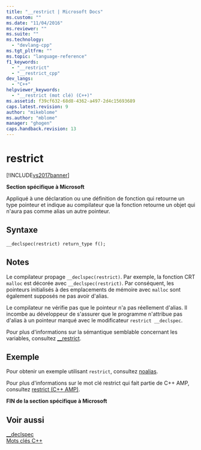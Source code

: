 ```yaml
---
title: "__restrict | Microsoft Docs"
ms.custom: ""
ms.date: "11/04/2016"
ms.reviewer: ""
ms.suite: ""
ms.technology: 
  - "devlang-cpp"
ms.tgt_pltfrm: ""
ms.topic: "language-reference"
f1_keywords: 
  - "__restrict"
  - "__restrict_cpp"
dev_langs: 
  - "C++"
helpviewer_keywords: 
  - "__restrict (mot clé) (C++)"
ms.assetid: f39cf632-68d8-4362-a497-2d4c15693689
caps.latest.revision: 9
author: "mikeblome"
ms.author: "mblome"
manager: "ghogen"
caps.handback.revision: 13
---
```

# restrict
[!INCLUDE[vs2017banner](../assembler/inline/includes/vs2017banner.md)]

**Section spécifique à Microsoft**  
  
 Appliqué à une déclaration ou une définition de fonction qui retourne un type pointeur et indique au compilateur que la fonction retourne un objet qui n'aura pas comme alias un autre pointeur.  
  
## Syntaxe  
  
```  
__declspec(restrict) return_type f();  
```  
  
## Notes  
 Le compilateur propage `__declspec(restrict)`.  Par exemple, la fonction CRT `malloc` est décorée avec `__declspec(restrict)`. Par conséquent, les pointeurs initialisés à des emplacements de mémoire avec `malloc` sont également supposés ne pas avoir d'alias.  
  
 Le compilateur ne vérifie pas que le pointeur n'a pas réellement d'alias.  Il incombe au développeur de s'assurer que le programme n'attribue pas d'alias à un pointeur marqué avec le modificateur `restrict __declspec`.  
  
 Pour plus d'informations sur la sémantique semblable concernant les variables, consultez [\_\_restrict](../cpp/extension-restrict.md).  
  
## Exemple  
 Pour obtenir un exemple utilisant `restrict`, consultez [noalias](../cpp/noalias.md).  
  
 Pour plus d'informations sur le mot clé restrict qui fait partie de C\+\+ AMP, consultez [restrict \(C\+\+ AMP\)](../cpp/restrict-cpp-amp.md).  
  
 **FIN de la section spécifique à Microsoft**  
  
## Voir aussi  
 [\_\_declspec](../cpp/declspec.md)   
 [Mots clés C\+\+](../cpp/keywords-cpp.md)